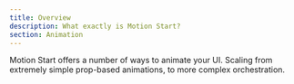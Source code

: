 ```yaml
---
title: Overview
description: What exactly is Motion Start?
section: Animation
---
```


Motion Start offers a number of ways to animate your UI. Scaling from extremely simple prop-based animations, to more complex orchestration.